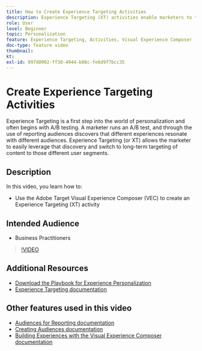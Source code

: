 ```yaml
---
title: How to Create Experience Targeting Activities
description: Experience Targeting (XT) activities enable marketers to target specific content to a specific audience. Learn the benefits of XT activities and how to create and use them.
role: User
level: Beginner
topic: Personalization
feature: Experience Targeting, Activities, Visual Experience Composer (VEC)
doc-type: feature video
thumbnail:
kt:
exl-id: 997d0902-ff30-4944-b08c-fe6d9f7bcc35
---
```

# Create Experience Targeting Activities

Experience Targeting is a first step into the world of personalization and often begins with A/B testing. A marketer runs an A/B test, and through the use of reporting audiences discovers that different experiences resonate with different audiences. Experience Targeting (or XT) allows the marketer to easily leverage that discovery and switch to long-term targeting of content to those different user segments.

## Description

In this video, you learn how to:

* Use the Adobe Target Visual Experience Composer (VEC) to create an Experience Targeting (XT) activity

## Intended Audience

* Business Practitioners

>[!VIDEO](https://video.tv.adobe.com/v/22418?quality=12)

## Additional Resources

* [Download the Playbook for Experience Personalization](https://guided.adobe.com/?promoid=K42KVXHD&mv=other&search=personalization+playbook#recommended/solutions/target)
* [Experience Targeting documentation](https://docs.adobe.com/content/help/en/target/using/activities/experience-targeting/experience-target.html)

## Other features used in this video

* [Audiences for Reporting documentation](https://docs.adobe.com/help/en/target/using/audiences/managing-audience-filters.html)
* [Creating Audiences documentation](https://docs.adobe.com/content/help/en/target/using/audiences/create-audiences/create-audience.html)
* [Building Experiences with the Visual Experience Composer documentation](https://docs.adobe.com/content/help/en/target/using/experiences/experiences.html)
